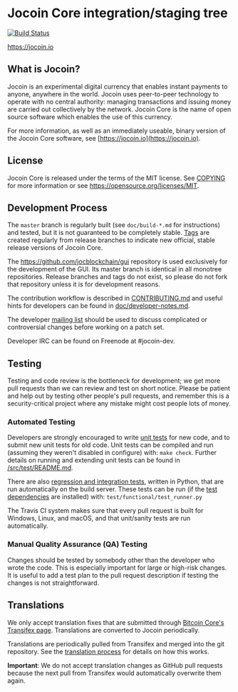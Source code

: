 Jocoin Core integration/staging tree
=====================================

[![Build Status](https://travis-ci.org/jocblockchain/jocoin.svg?branch=master)](https://travis-ci.org/jocblockchain/jocoin)

https://jocoin.io

What is Jocoin?
----------------

Jocoin is an experimental digital currency that enables instant payments to
anyone, anywhere in the world. Jocoin uses peer-to-peer technology to operate
with no central authority: managing transactions and issuing money are carried
out collectively by the network. Jocoin Core is the name of open source
software which enables the use of this currency.

For more information, as well as an immediately useable, binary version of
the Jocoin Core software, see [https://jocoin.io](https://jocoin.io).

License
-------

Jocoin Core is released under the terms of the MIT license. See [COPYING](COPYING) for more
information or see https://opensource.org/licenses/MIT.

Development Process
-------------------

The `master` branch is regularly built (see `doc/build-*.md` for instructions) and tested, but it is not guaranteed to be
completely stable. [Tags](https://github.com/jocblockchain/jocoin/tags) are created
regularly from release branches to indicate new official, stable release versions of Jocoin Core.

The https://github.com/jocblockchain/gui repository is used exclusively for the
development of the GUI. Its master branch is identical in all monotree
repositories. Release branches and tags do not exist, so please do not fork
that repository unless it is for development reasons.

The contribution workflow is described in [CONTRIBUTING.md](CONTRIBUTING.md)
and useful hints for developers can be found in [doc/developer-notes.md](doc/developer-notes.md).

The developer [mailing list](https://groups.google.com/forum/#!forum/jocoin-dev)
should be used to discuss complicated or controversial changes before working
on a patch set.

Developer IRC can be found on Freenode at #jocoin-dev.

Testing
-------

Testing and code review is the bottleneck for development; we get more pull
requests than we can review and test on short notice. Please be patient and help out by testing
other people's pull requests, and remember this is a security-critical project where any mistake might cost people
lots of money.

### Automated Testing

Developers are strongly encouraged to write [unit tests](src/test/README.md) for new code, and to
submit new unit tests for old code. Unit tests can be compiled and run
(assuming they weren't disabled in configure) with: `make check`. Further details on running
and extending unit tests can be found in [/src/test/README.md](/src/test/README.md).

There are also [regression and integration tests](/test), written
in Python, that are run automatically on the build server.
These tests can be run (if the [test dependencies](/test) are installed) with: `test/functional/test_runner.py`

The Travis CI system makes sure that every pull request is built for Windows, Linux, and macOS, and that unit/sanity tests are run automatically.

### Manual Quality Assurance (QA) Testing

Changes should be tested by somebody other than the developer who wrote the
code. This is especially important for large or high-risk changes. It is useful
to add a test plan to the pull request description if testing the changes is
not straightforward.

Translations
------------

We only accept translation fixes that are submitted through [Bitcoin Core's Transifex page](https://www.transifex.com/projects/p/bitcoin/).
Translations are converted to Jocoin periodically.

Translations are periodically pulled from Transifex and merged into the git repository. See the
[translation process](doc/translation_process.md) for details on how this works.

**Important**: We do not accept translation changes as GitHub pull requests because the next
pull from Transifex would automatically overwrite them again.
